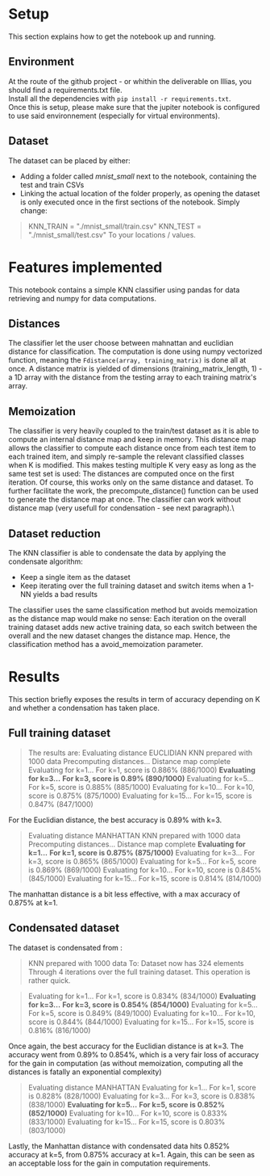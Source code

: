 # Setup
This section explains how to get the notebook up and running.

## Environment
At the route of the github project - or whithin the deliverable on Illias, you should find a requirements.txt file.\
Install all the dependencies with ```pip install -r requirements.txt```.\
Once this is setup, please make sure that the jupiter notebook is configured to use said environnement (especially for virtual environments).

## Dataset
The dataset can be placed by either:
* Adding a folder called *mnist_small* next to the notebook, containing the test and train CSVs
* Linking the actual location of the folder properly, as opening the dataset is only executed once in the first sections of the notebook. Simply change:
> KNN_TRAIN = "./mnist_small/train.csv"
> KNN_TEST = "./mnist_small/test.csv"
To your locations / values.

# Features implemented
This notebook contains a simple KNN classifier using pandas for data retrieving and numpy for data computations.

## Distances
The classifier let the user choose between mahnattan and euclidian distance for classification. The computation is done using numpy vectorized function, meaning the ```Fdistance(array, training_matrix)``` is done all at once. A distance matrix is yielded of dimensions (training_matrix_length, 1) - a 1D array with the distance from the testing array to each training matrix's array.

## Memoization
The classifier is very heavily coupled to the train/test dataset as it is able to compute an internal distance map and keep in memory. This distance map allows the classifier to compute each distance once from each test item to each trained item, and simply re-sample the relevant classified classes when K is modified. This makes testing multiple K very easy as long as the same test set is used: The distances are computed once on the first iteration. Of course, this works only on the same distance and dataset. To further facilitate the work, the precompute_distance() function can be used to generate the distance map at once. The classifier can work without distance map (very usefull for condensation - see next paragraph).\

## Dataset reduction
The KNN classifier is able to condensate the data by applying the condensate algorithm:
* Keep a single item as the dataset
* Keep iterating over the full training dataset and switch items when a 1-NN yields a bad results

The classifier uses the same classification method but avoids memoization as the distance map would make no sense: Each iteration on the overall training dataset adds new active training data, so each switch between the overall and the new dataset changes the distance map. Hence, the classification method has a avoid_memoization parameter.

# Results
This section briefly exposes the results in term of accuracy depending on K and whether a condensation has taken place.

## Full training dataset
> The results are: 
> Evaluating distance EUCLIDIAN
> KNN prepared with 1000 data
> Precomputing distances...
> Distance map complete
> Evaluating for k=1...
> For k=1, score is 0.886% (886/1000)
> **Evaluating for k=3...**
> **For k=3, score is 0.89% (890/1000)**
> Evaluating for k=5...
> For k=5, score is 0.885% (885/1000)
> Evaluating for k=10...
> For k=10, score is 0.875% (875/1000)
> Evaluating for k=15...
> For k=15, score is 0.847% (847/1000)

For the Euclidian distance, the best accuracy is 0.89% with k=3.

> Evaluating distance MANHATTAN
> KNN prepared with 1000 data
> Precomputing distances...
> Distance map complete
> **Evaluating for k=1...**
> **For k=1, score is 0.875% (875/1000)**
> Evaluating for k=3...
> For k=3, score is 0.865% (865/1000)
> Evaluating for k=5...
> For k=5, score is 0.869% (869/1000)
> Evaluating for k=10...
> For k=10, score is 0.845% (845/1000)
> Evaluating for k=15...
> For k=15, score is 0.814% (814/1000)

The manhattan distance is a bit less effective, with a max accuracy of 0.875% at k=1.

## Condensated dataset

The dataset is condensated from :
> KNN prepared with 1000 data
To:
> Dataset now has 324 elements
Through 4 iterations over the full training dataset. This operation is rather quick.

> Evaluating for k=1...
> For k=1, score is 0.834% (834/1000)
> **Evaluating for k=3...**
> **For k=3, score is 0.854% (854/1000)**
> Evaluating for k=5...
> For k=5, score is 0.849% (849/1000)
> Evaluating for k=10...
> For k=10, score is 0.844% (844/1000)
> Evaluating for k=15...
> For k=15, score is 0.816% (816/1000)

Once again, the best accuracy for the Euclidian distance is at k=3. The accuracy went from 0.89% to 0.854%, which is a very fair loss of accuracy for the gain in computation (as without memoization, computing all the distances is fatally an exponential complexity)

> Evaluating distance MANHATTAN
> Evaluating for k=1...
> For k=1, score is 0.828% (828/1000)
> Evaluating for k=3...
> For k=3, score is 0.838% (838/1000)
> **Evaluating for k=5...**
> **For k=5, score is 0.852% (852/1000)**
> Evaluating for k=10...
> For k=10, score is 0.833% (833/1000)
> Evaluating for k=15...
> For k=15, score is 0.803% (803/1000)

Lastly, the Manhattan distance with condensated data hits 0.852% accuracy at k=5, from 0.875% accuracy at k=1. Again, this can be seen as an acceptable loss for the gain in computation requirements.